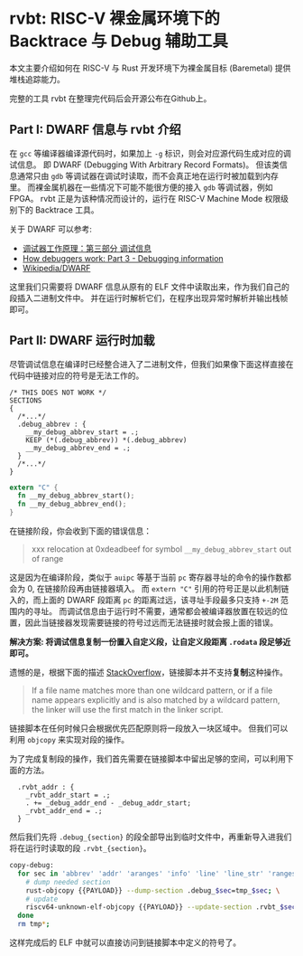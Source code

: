 # rvbt: RISC-V 裸金属环境下的 Backtrace 与 Debug 辅助工具

本文主要介绍如何在 RISC-V 与 Rust 开发环境下为裸金属目标 (Baremetal) 提供堆栈追踪能力。

完整的工具 rvbt 在整理完代码后会开源公布在Github上。

## Part I: DWARF 信息与 rvbt 介绍

在 `gcc` 等编译器编译源代码时，如果加上 `-g` 标识，则会对应源代码生成对应的调试信息。
即 DWARF (Debugging With Arbitrary Record Formats)。
但该类信息通常只由 `gdb` 等调试器在调试时读取，而不会真正地在运行时被加载到内存里。
而裸金属机器在一些情况下可能不能很方便的接入 `gdb` 等调试器，例如 FPGA。
rvbt 正是为该种情况而设计的，运行在 RISC-V Machine Mode 权限级别下的 Backtrace 工具。

关于 DWARF 可以参考:

- [调试器工作原理：第三部分 调试信息](https://hanfeng.ink/post/gdb_debug_info/)
- [How debuggers work: Part 3 - Debugging information](https://eli.thegreenplace.net/2011/02/07/how-debuggers-work-part-3-debugging-information)
- [Wikipedia/DWARF](https://en.wikipedia.org/wiki/DWARF)

这里我们只需要将 DWARF 信息从原有的 ELF 文件中读取出来，作为我们自己的段插入二进制文件中。
并在运行时解析它们，在程序出现异常时解析并输出栈帧即可。

## Part II: DWARF 运行时加载

尽管调试信息在编译时已经整合进入了二进制文件，但我们如果像下面这样直接在代码中链接对应的符号是无法工作的。

```linkscript
/* THIS DOES NOT WORK */
SECTIONS
{
  /*...*/
  .debug_abbrev : {
    __my_debug_abbrev_start = .;
    KEEP (*(.debug_abbrev)) *(.debug_abbrev)
    __my_debug_abbrev_end = .;
  }
  /*...*/
}
```

```rust
extern "C" {
  fn __my_debug_abbrev_start();
  fn __my_debug_abbrev_end();
}
```

在链接阶段，你会收到下面的错误信息：

> xxx relocation at 0xdeadbeef for symbol `__my_debug_abbrev_start` out of range

这是因为在编译阶段，类似于 `auipc` 等基于当前 `pc` 寄存器寻址的命令的操作数都会为 0, 在链接阶段再由链接器填入。
而 `extern "C"` 引用的符号正是以此机制链入的，而上面的 DWARF 段距离 `pc` 的距离过远，该寻址手段最多只支持 `+-2M` 范围内的寻址。
而调试信息由于运行时不需要，通常都会被编译器放置在较远的位置，因此当链接器发现需要链接的符号过远而无法链接时就会报上面的错误。

**解决方案: 将调试信息复制一份置入自定义段，让自定义段距离 `.rodata` 段足够近即可。**

遗憾的是，根据下面的描述 [StackOverflow](https://stackoverflow.com/questions/31125217/how-to-make-duplicate-sections-in-elf-file)，链接脚本并不支持**复制**这种操作。

> If a file name matches more than one wildcard pattern, or
> if a file name appears explicitly and is also matched by a wildcard pattern,
> the linker will use the first match in the linker script.

链接脚本在任何时候只会根据优先匹配原则将一段放入一块区域中。 但我们可以利用 `objcopy` 来实现对段的操作。

为了完成复制段的操作，我们首先需要在链接脚本中留出足够的空间，可以利用下面的方法。

```linkscript
  .rvbt_addr : {
    _rvbt_addr_start = .;
    . += _debug_addr_end - _debug_addr_start;
    _rvbt_addr_end = .;
  }
```

然后我们先将 `.debug_{section}` 的段全部导出到临时文件中，再重新导入进我们将在运行时读取的段 `.rvbt_{section}`。

```bash
copy-debug:
  for sec in 'abbrev' 'addr' 'aranges' 'info' 'line' 'line_str' 'ranges' 'rnglists' 'str' 'str_offsets'; do \
    # dump needed section
    rust-objcopy {{PAYLOAD}} --dump-section .debug_$sec=tmp_$sec; \
    # update
    riscv64-unknown-elf-objcopy {{PAYLOAD}} --update-section .rvbt_$sec=tmp_$sec; \
  done
  rm tmp*; 
```

这样完成后的 ELF 中就可以直接访问到链接脚本中定义的符号了。
